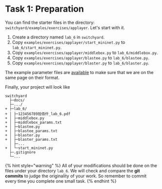 # Task 1: Preparation

You can find the starter files in the directory: `switchyard/examples/exercises/applayer`. Let's start with it.

1. Create a directory named `lab_6` in `switchyard`.
2. Copy `examples/exercises/applayer/start_mininet.py` to `lab_6/start_mininet.py`.
3. Copy `examples/exercises/applayer/middlebox.py` to `lab_6/middlebox.py`.
4. Copy `examples/exercises/applayer/blastee.py` to `lab_6/blastee.py`.
5. Copy `examples/exercises/applayer/blaster.py` to `lab_6/blaster.py`.

The example parameter files are [available](https://box.nju.edu.cn/d/123a70ac8ff34595b18f/) to make sure that we are on the same page on their format.

Finally, your project will look like

```
switchyard
  ├─docs/
  ├─.../
+ ├─lab_6/
+ │ ├─123456789拾佰仟_lab_6.pdf
+ │ ├─middlebox.py
+ │ ├─middlebox_params.txt
+ │ ├─blastee.py
+ │ ├─blastee_params.txt
+ │ ├─blaster.py
+ │ ├─blaster_params.txt 
  │ ├─...
+ │ └─start_mininet.py
  ├─.gitignore
  └─...
```

{% hint style="warning" %}
All of your modifications should be done on the files under your directory `lab_6`. We will check and compare the **git commits** to judge the originality of your work. So remember to commit every time you complete one small task.
{% endhint %}
